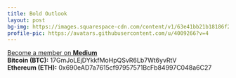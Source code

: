 ```yaml
---	
title: Bold Outlook	
layout: post	
bg-img: https://images.squarespace-cdn.com/content/v1/63e41bb21b18186f2d0ae316/4b4a1fb5-ce74-4501-9d2b-7a97ad83f3df/trianglebg.png?format=original
profile-pic: https://avatars.githubusercontent.com/u/4009266?v=4
---	
```


  <div class="links">	
    <a href="https://tinyurl.com/4m3e4bhd" class="btn btn-outline-dark btn-lg btn-block">Become a member on <strong>Medium</strong></a>
  </div>
  <div class="crypto">
    <div class="number"><strong>Bitcoin (BTC):</strong> 17GmJoLEjDYkkfMoHpQSvR6Lb7Wt6yvRtV</div>
    <div class="number"><strong>Ethereum (ETH):</strong> 0x690eAD7a7615cf97957571BcFb84997C048a6C27</div>
  </div>
